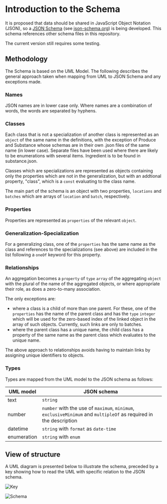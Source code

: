 # Introduction to the Schema
It is proposed that data should be shared in JavaScript Object Notation (JSON), so a 
[JSON Schema](https://github.com/Charles1625/crop-production-ontology/blob/main/Schema/crop-production.json) (see 
[json-schema.org](json-schema.org)) is being developed.  This schema references other schema files in this repository.

The current version still requires some testing.

## Methodology
The Schema is based on the UML Model.  The following describes the general approach taken when mapping from UML to JSON
Schema and any exceptions made.

### Names
JSON names are in lower case only.  Where names are a combination of words, the words are separated by hyphens.

### Classes
Each class that is not a specialization of another class is represented as an `object` of the same name in the definitions, with the exception of Produce and 
Substance whose schemas are in their own .json files of the same name (in lower case).  Separate files have been used where there are likely 
to be enumerations with several items.  Ingredient is to be found in substance.json.

Classes which are specializations are represented as objects containing only the properties which are not in the generalization, but with an addtional property, "class", which is a `const` evaluating to the class name.

The main part of the schema is an object with two properties, `locations` and `batches` which are arrays of `location` and `batch`, 
respectively.

### Properties
Properties are represented as `properties` of the relevant `object`.

### Generalization-Specialization
For a generalizing class, one of the `properties` has the same name as the class and references to the specializations (see above) are included 
in the list following a `oneOf` keyword for this property.

### Relationships
An aggregation becomes a `property` of `type` `array` of the aggregating `object` with the plural of the name of the aggregated objects, or where appropriate their role, as does a 
zero-to-many association. 

The only exceptions are: 
- where a class is a child of more than one parent.  For these, one of the `properties` has 
the name of the parent class and has the `type` `integer` which will be used for the zero-based 
index of the linked object in the array of such objects.  Currently, such links are only to batches.
- where the parent class has a unique name, the child class has a property of the same name as the parent class which evaluates to the unique name.

The above approach to relationships avoids having to maintain links by assigning unique identifiers to objects.

### Types
Types are mapped from the UML model to the JSON schema as follows:

|UML model|JSON schema|
|--------|--------|
|text|`string`|
|number|`number` with the use of `maximum`, `minimum`, `exclusiveMinimum` and `multipleOf` as required in the description|
|datetime|`string` with `format` as `date-time`|
|enumeration|`string` with `enum`|

## View of structure

A UML diagram is presented below to illustrate the schema, preceded by a key showing how to read the UML with specific relation to the JSON schema.

![Key](http://www.plantuml.com/plantuml/proxy?cache=no&src=https://raw.github.com/Charles1625/crop-production-ontology/main/Schema/key.puml)

![Schema](http://www.plantuml.com/plantuml/proxy?cache=no&src=https://raw.github.com/Charles1625/crop-production-ontology/main/Schema/schema.puml)






